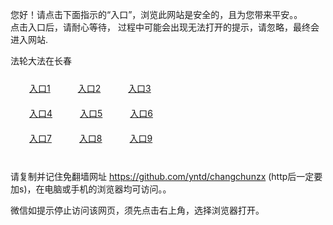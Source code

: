 您好！请点击下面指示的“入口”，浏览此网站是安全的，且为您带来平安。。 <br/>
点击入口后，请耐心等待， 过程中可能会出现无法打开的提示，请忽略，最终会进入网站. </br>

法轮大法在长春<br/>
<div style="padding:10px"><a style="margin:20px" target="_blank" href="https://d2bbj44b9m4k1.cloudfront.net/2Qpsp?tcxwuvik" id="ccLink1" rel="nofollow">入口1</a> <a target="_blank" style="margin:20px" href="https://d3qnyv5rzgkl21.cloudfront.net/2Qpsp?nxxjpon" id="ccLink2" rel="nofollow">入口2</a> <a style="margin:20px" target="_blank" href="https://d3okyfxz6s2f0v.cloudfront.net/2Qpsp?ooarguki" id="ccLink3" rel="nofollow">入口3</a></div>

<div style="padding:10px" ><a style="margin:20px" target="_blank" href="https://d2bbj44b9m4k1.cloudfront.net/2Qpsp?tcxwuvik" id="ccLink4" rel="nofollow">入口4</a> <a style="margin:20px" href="https://d3qnyv5rzgkl21.cloudfront.net/2Qpsp?nxxjpon" target="_blank" id="ccLink5" rel="nofollow">入口5</a> <a style="margin:20px" href="https://d3okyfxz6s2f0v.cloudfront.net/2Qpsp?ooarguki" target="_blank" id="ccLink6" rel="nofollow">入口6</a></div>

<div style="padding:10px"><a style="margin:20px" target="_blank" href="https://d2bbj44b9m4k1.cloudfront.net/2Qpsp?tcxwuvik" id="ccLink7" rel="nofollow">入口7</a> <a style="margin:20px" href="https://d3qnyv5rzgkl21.cloudfront.net/2Qpsp?nxxjpon" target="_blank" id="ccLink8" rel="nofollow">入口8</a> <a style="margin:20px" target="_blank" href="https://d3okyfxz6s2f0v.cloudfront.net/2Qpsp?ooarguki" id="ccLink9" rel="nofollow">入口9</a></div>

<br/>



请复制并记住免翻墙网址 https://github.com/yntd/changchunzx (http后一定要加s)，在电脑或手机的浏览器均可访问。。<br/>

微信如提示停止访问该网页，须先点击右上角，选择浏览器打开。
